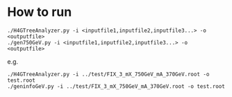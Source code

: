 How to run
====

    ./H4GTreeAnalyzer.py -i <inputfile1,inputfile2,inputfile3...> -o <outputfile>
    ./gen750GeV.py -i <inputfile1,inputfile2,inputfile3...> -o <outputfile>
    
e.g.

    ./H4GTreeAnalyzer.py -i ../test/FIX_3_mX_750GeV_mA_370GeV.root -o test.root
    ./geninfoGeV.py -i ../test/FIX_3_mX_750GeV_mA_370GeV.root -o test.root
    
    
    
